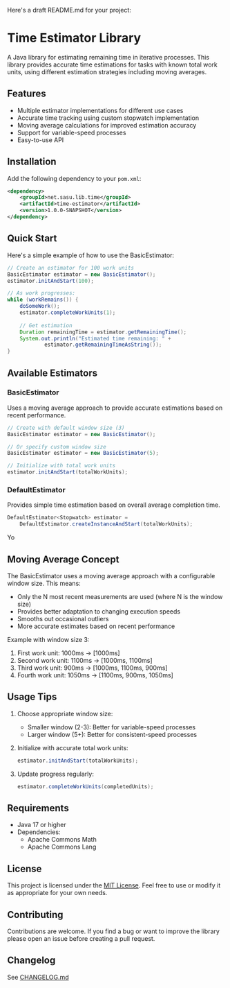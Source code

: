 Here's a draft README.md for your project:

# Time Estimator Library

A Java library for estimating remaining time in iterative processes. This library provides accurate time estimations for tasks with known total work units, using different estimation strategies including moving averages.

## Features

- Multiple estimator implementations for different use cases
- Accurate time tracking using custom stopwatch implementation
- Moving average calculations for improved estimation accuracy
- Support for variable-speed processes
- Easy-to-use API

## Installation

Add the following dependency to your `pom.xml`:

```xml
<dependency>
    <groupId>net.sasu.lib.time</groupId>
    <artifactId>time-estimator</artifactId>
    <version>1.0.0-SNAPSHOT</version>
</dependency>
```

## Quick Start

Here's a simple example of how to use the BasicEstimator:

```java
// Create an estimator for 100 work units
BasicEstimator estimator = new BasicEstimator();
estimator.initAndStart(100);

// As work progresses:
while (workRemains()) {
    doSomeWork();
    estimator.completeWorkUnits(1);
    
    // Get estimation
    Duration remainingTime = estimator.getRemainingTime();
    System.out.println("Estimated time remaining: " + 
            estimator.getRemainingTimeAsString());
}
```

## Available Estimators

### BasicEstimator

Uses a moving average approach to provide accurate estimations based on recent performance.

```java
// Create with default window size (3)
BasicEstimator estimator = new BasicEstimator();

// Or specify custom window size
BasicEstimator estimator = new BasicEstimator(5);

// Initialize with total work units
estimator.initAndStart(totalWorkUnits);
```

### DefaultEstimator

Provides simple time estimation based on overall average completion time.

```java
DefaultEstimator<Stopwatch> estimator = 
    DefaultEstimator.createInstanceAndStart(totalWorkUnits);
```

Yo

## Moving Average Concept

The BasicEstimator uses a moving average approach with a configurable window size. This means:

- Only the N most recent measurements are used (where N is the window size)
- Provides better adaptation to changing execution speeds
- Smooths out occasional outliers
- More accurate estimates based on recent performance

Example with window size 3:
1. First work unit: 1000ms → [1000ms]
2. Second work unit: 1100ms → [1000ms, 1100ms]
3. Third work unit: 900ms → [1000ms, 1100ms, 900ms]
4. Fourth work unit: 1050ms → [1100ms, 900ms, 1050ms]

## Usage Tips

1. Choose appropriate window size:
   - Smaller window (2-3): Better for variable-speed processes
   - Larger window (5+): Better for consistent-speed processes

2. Initialize with accurate total work units:
   ```java
   estimator.initAndStart(totalWorkUnits);
   ```

3. Update progress regularly:
   ```java
   estimator.completeWorkUnits(completedUnits);
   ```

## Requirements

- Java 17 or higher
- Dependencies:
  - Apache Commons Math
  - Apache Commons Lang

## License

This project is licensed under the [MIT License](LICENSE). Feel free to use or modify it as appropriate for your own needs.

## Contributing

Contributions are welcome. If you find a bug or want to improve the library please open an issue before creating a pull request.

## Changelog

See [CHANGELOG.md](CHANGELOG.md)
